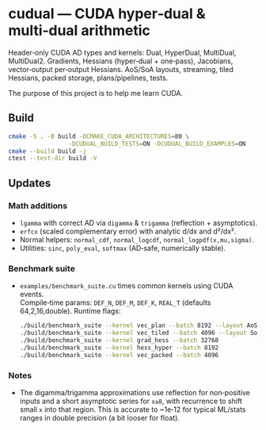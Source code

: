 # cudual — CUDA hyper‑dual & multi‑dual arithmetic

Header‑only CUDA AD types and kernels: Dual, HyperDual, MultiDual, MultiDual2.
Gradients, Hessians (hyper‑dual + one‑pass), Jacobians, vector‑output per‑output Hessians.
AoS/SoA layouts, streaming, tiled Hessians, packed storage, plans/pipelines, tests. 

The purpose of this project is to help me learn CUDA.

## Build
```bash
cmake -S . -B build -DCMAKE_CUDA_ARCHITECTURES=80 \
                 -DCUDUAL_BUILD_TESTS=ON -DCUDUAL_BUILD_EXAMPLES=ON
cmake --build build -j
ctest --test-dir build -V
```

## Updates
### Math additions
- `lgamma` with correct AD via `digamma` & `trigamma` (reflection + asymptotics).
- `erfcx` (scaled complementary error) with analytic d/dx and d²/dx².
- Normal helpers: `normal_cdf`, `normal_logcdf`, `normal_logpdf(x,mu,sigma)`.
- Utilities: `sinc`, `poly_eval`, `softmax` (AD‑safe, numerically stable).

### Benchmark suite
- `examples/benchmark_suite.cu` times common kernels using CUDA events.\
  Compile‑time params: `DEF_N`, `DEF_M`, `DEF_K`, `REAL_T` (defaults 64,2,16,double).
  Runtime flags:
  ```bash
  ./build/benchmark_suite --kernel vec_plan --batch 8192 --layout AoS --chunkS 1024 --chunkP 128 --streams 1
  ./build/benchmark_suite --kernel vec_tiled --batch 4096 --layout SoA --chunkS 512 --chunkP 64
  ./build/benchmark_suite --kernel grad_hess --batch 32768
  ./build/benchmark_suite --kernel hess_hyper --batch 8192
  ./build/benchmark_suite --kernel vec_packed --batch 4096
  ```

### Notes
- The digamma/trigamma approximations use reflection for non‑positive inputs and a short asymptotic series for `x≥8`, with recurrence to shift small `x` into that region. This is accurate to ~1e‑12 for typical ML/stats ranges in double precision (a bit looser for float).

